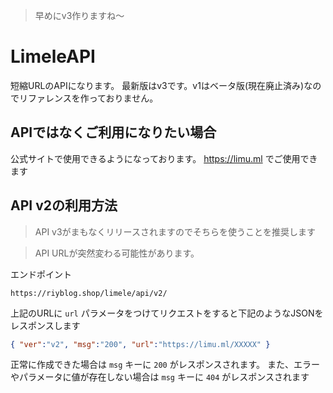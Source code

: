> 早めにv3作りますね～
# LimeleAPI
短縮URLのAPIになります。
最新版はv3です。v1はベータ版(現在廃止済み)なのでリファレンスを作っておりません。
## APIではなくご利用になりたい場合
公式サイトで使用できるようになっております。
https://limu.ml でご使用できます
## API v2の利用方法
> API v3がまもなくリリースされますのでそちらを使うことを推奨します  
  
>API URLが突然変わる可能性があります。

エンドポイント
```
https://riyblog.shop/limele/api/v2/
```

上記のURLに `url` パラメータをつけてリクエストをすると下記のようなJSONをレスポンスします

```json
{ "ver":"v2", "msg":"200", "url":"https://limu.ml/XXXXX" }
```

正常に作成できた場合は `msg` キーに `200` がレスポンスされます。
また、エラーやパラメータに値が存在しない場合は `msg` キーに `404` がレスポンスされます
